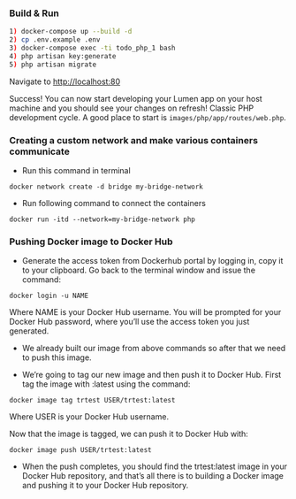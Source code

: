 ### Build & Run

```bash
1) docker-compose up --build -d
2) cp .env.example .env
3) docker-compose exec -ti todo_php_1 bash
4) php artisan key:generate
5) php artisan migrate
```
Navigate to [http://localhost:80](http://localhost:80) 

Success! You can now start developing your Lumen app on your host machine and you should see your changes on refresh! Classic PHP development cycle. A good place to start is `images/php/app/routes/web.php`.


### Creating a custom network and make various containers communicate

- Run this command in terminal

`docker network create -d bridge my-bridge-network`

- Run following command to connect the containers

`docker run -itd --network=my-bridge-network php`




### Pushing Docker image to Docker Hub

- Generate the access token from Dockerhub portal by logging in, copy it to your clipboard. Go back to the terminal window and issue the command:

`docker login -u NAME`

Where NAME is your Docker Hub username. You will be prompted for your Docker Hub password, where you’ll use the access token you just generated.


- We already built our image from above commands so after that we need to push this image.

- We’re going to tag our new image and then push it to Docker Hub. First tag the image with :latest using the command:

`docker image tag trtest USER/trtest:latest`

Where USER is your Docker Hub username.

Now that the image is tagged, we can push it to Docker Hub with:


`docker image push USER/trtest:latest`

- When the push completes, you should find the trtest:latest image in your Docker Hub repository, and that’s all there is to building a Docker image and pushing it to your Docker Hub repository.